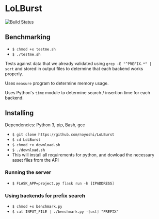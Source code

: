 # LoLBurst 

[![Build
Status](https://travis-ci.org/noyoshi/LoLBurst.svg?branch=master)](https://travis-ci.org/noyoshi/LoLBurst)

## Benchmarking 

- `$ chmod +x testme.sh`
- `$ ./testme.sh`

Tests against data that we already validated using `grep -E "^PREFIX.*" | sort` 
and stored in output files to determine that each backend works properly. 

Uses `measure` program to determine memory usage. 

Uses Python's `time` module to determine search / insertion time for each
backend. 

## Installing 

Dependencies: Python 3, pip, Bash, gcc

- `$ git clone https://github.com/noyoshi/LoLBurst`
- `$ cd LoLBurst`
- `$ chmod +x download.sh`
- `$ ./download.sh`
- This will install all requirements for python, and dowload the necessary asset 
files from the API

### Running the server

- `$ FLASK_APP=project.py flask run -h [IPADDRESS]`

### Using backends for prefix search

- `$ chmod +x benchmark.py`
- `$ cat INPUT_FILE | ./benchmark.py -[ust] "PREFIX"`

